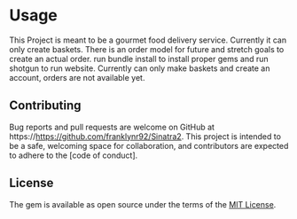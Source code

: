# Usage

This Project is meant to be a gourmet food delivery service.
Currently it can only create baskets.
There is an order model for future and stretch goals to create an actual order.
run bundle install to install proper gems
and run shotgun to run website.
Currently can only make baskets and create an account, orders are not available yet.

## Contributing

Bug reports and pull requests are welcome on GitHub at https://https://github.com/franklynr92/Sinatra2. This project is intended to be a safe, welcoming space for collaboration, and contributors are expected to adhere to the [code of conduct].


## License

The gem is available as open source under the terms of the [MIT License](https://opensource.org/licenses/MIT).
